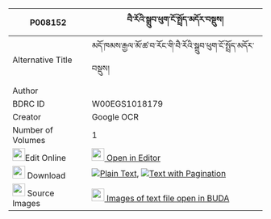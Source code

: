 |P008152|བཻ་རོའི་སྒྲུབ་ཕུག་ངོ་སྤྲོད་མདོར་བསྡུས། 
| --- | --- 
|Alternative Title |མདོ་ཁམས་རྒྱལ་མོ་ཚ་བ་རོང་གི་བཻ་རོའི་སྒྲུབ་ཕུག་ངོ་སྤྲོད་མདོར་བསྡུས།
|Author | 
|BDRC ID | W00EGS1018179
|Creator | Google OCR
|Number of Volumes| 1
|<img width="25" src="https://img.icons8.com/color/25/000000/edit-property.png">Edit Online| [<img width="25" src="https://avatars.githubusercontent.com/u/45091458?s=200&v=4"> Open in Editor](http://editor.openpecha.org/P008152)
|<img width="25" src="https://img.icons8.com/fluent/48/000000/download-2.png"/>  Download | [![](https://img.icons8.com/color/20/000000/txt.png)Plain Text](https://github.com/Openpecha/P008152/releases/download/v1/bai_ro_i_drubpuk_ngotro_dordu_plain_P008152.zip), [![](https://img.icons8.com/color/20/000000/txt.png)Text with Pagination](https://github.com/Openpecha/P008152/releases/download/v1/bai_ro_i_drubpuk_ngotro_dordu_pages_P008152.zip)
|<img width="25" src="https://img.icons8.com/plasticine/100/000000/pictures-folder.png"/>  Source Images | [<img width="25" src="https://library.bdrc.io/icons/BUDA-small.svg"> Images of text file open in BUDA](https://library.bdrc.io/show/bdr:W00EGS1018179)
